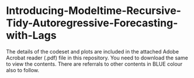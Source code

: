 # Introducing-Modeltime-Recursive-Tidy-Autoregressive-Forecasting-with-Lags

The details of the codeset and plots are included in the attached Adobe Acrobat reader (.pdf) file in this repository. 
You need to download the same to view the contents. There are referrals to other contents in BLUE colour also to follow.
